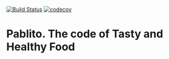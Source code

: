 [![Build Status](https://travis-ci.org/sausage-sandwich/pablito.svg?branch=master)](https://travis-ci.org/sausage-sandwich/pablito)
[![codecov](https://codecov.io/gh/sausage-sandwich/pablito/branch/master/graph/badge.svg)](https://codecov.io/gh/sausage-sandwich/pablito)

# Pablito. The code of Tasty and Healthy Food
